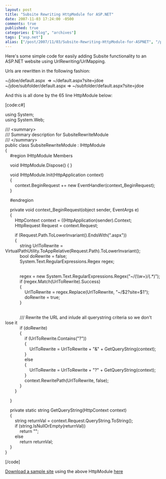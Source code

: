 ```yaml
---
layout: post
title: "Subsite Rewriting HttpModule for ASP.NET"
date: 2007-11-03 17:24:00 -0500
comments: true
published: true
categories: ["blog", "archives"]
tags: ["asp.net"]
alias: ["/post/2007/11/03/Subsite-Rewriting-HttpModule-for-ASPNET", "/post/2007/11/03/subsite-rewriting-httpmodule-for-aspnet"]
---
```

<!-- more -->
<p>Here's some simple code for easily adding Subsite functionality to an ASP.NET website using UrlRewriting/UrlMapping.</p>
<p>Urls are rewritten in the following fashion:</p>
<p>~/jdoe/default.aspx&nbsp; =&gt; ~/default.aspx?site=jdoe<br /> ~/jdoe/subfolder/default.aspx =&gt; ~/subfolder/default.aspx?site=jdoe</p>
<p>And this is all done by the&nbsp;65 line HttpModule below:</p>
<p>[code:c#]</p>
<p>using System;<br /> using System.Web;</p>
<p>/// &lt;summary&gt;<br /> /// Summary description for SubsiteRewriteModule<br /> /// &lt;/summary&gt;<br /> public class SubsiteRewriteModule : IHttpModule<br /> {<br /> &nbsp;&nbsp;&nbsp; #region IHttpModule Members</p>
<p>&nbsp;&nbsp;&nbsp; void IHttpModule.Dispose() { }</p>
<p>&nbsp;&nbsp;&nbsp; void IHttpModule.Init(HttpApplication context)<br /> &nbsp;&nbsp;&nbsp; {<br /> &nbsp;&nbsp;&nbsp;&nbsp;&nbsp;&nbsp;&nbsp; context.BeginRequest += new EventHandler(context_BeginRequest);<br /> &nbsp;&nbsp;&nbsp; }</p>
<p>&nbsp;&nbsp;&nbsp; #endregion</p>
<p>&nbsp;&nbsp;&nbsp; private void context_BeginRequest(object sender, EventArgs e)<br /> &nbsp;&nbsp;&nbsp; {<br /> &nbsp;&nbsp;&nbsp;&nbsp;&nbsp;&nbsp;&nbsp; HttpContext context = ((HttpApplication)sender).Context;<br /> &nbsp;&nbsp;&nbsp;&nbsp;&nbsp;&nbsp;&nbsp; HttpRequest Request = context.Request;</p>
<p>&nbsp;&nbsp;&nbsp;&nbsp;&nbsp;&nbsp;&nbsp; if (Request.Path.ToLowerInvariant().EndsWith(".aspx"))<br /> &nbsp;&nbsp;&nbsp;&nbsp;&nbsp;&nbsp;&nbsp; {<br /> &nbsp;&nbsp;&nbsp;&nbsp;&nbsp;&nbsp;&nbsp;&nbsp;&nbsp;&nbsp;&nbsp; string UrlToRewrite = VirtualPathUtility.ToAppRelative(Request.Path).ToLowerInvariant();<br /> &nbsp;&nbsp;&nbsp;&nbsp;&nbsp;&nbsp;&nbsp;&nbsp;&nbsp;&nbsp;&nbsp; bool doRewrite = false;<br /> &nbsp;&nbsp;&nbsp;&nbsp;&nbsp;&nbsp;&nbsp;&nbsp;&nbsp;&nbsp;&nbsp; System.Text.RegularExpressions.Regex regex;</p>
<p><br /> &nbsp;&nbsp;&nbsp;&nbsp;&nbsp;&nbsp;&nbsp;&nbsp;&nbsp;&nbsp;&nbsp; regex = new System.Text.RegularExpressions.Regex("~/(\\w+)/(.*)");<br /> &nbsp;&nbsp;&nbsp;&nbsp;&nbsp;&nbsp;&nbsp;&nbsp;&nbsp;&nbsp;&nbsp; if (regex.Match(UrlToRewrite).Success)<br /> &nbsp;&nbsp;&nbsp;&nbsp;&nbsp;&nbsp;&nbsp;&nbsp;&nbsp;&nbsp;&nbsp; {<br /> &nbsp;&nbsp;&nbsp;&nbsp;&nbsp;&nbsp;&nbsp;&nbsp;&nbsp;&nbsp;&nbsp;&nbsp;&nbsp;&nbsp;&nbsp; UrlToRewrite = regex.Replace(UrlToRewrite, "~/$2?site=$1");<br /> &nbsp;&nbsp;&nbsp;&nbsp;&nbsp;&nbsp;&nbsp;&nbsp;&nbsp;&nbsp;&nbsp;&nbsp;&nbsp;&nbsp;&nbsp; doRewrite = true;<br /> &nbsp;&nbsp;&nbsp;&nbsp;&nbsp;&nbsp;&nbsp;&nbsp;&nbsp;&nbsp;&nbsp; }</p>
<p><br /> &nbsp;&nbsp;&nbsp;&nbsp;&nbsp;&nbsp;&nbsp;&nbsp;&nbsp;&nbsp;&nbsp; /// Rewrite the URL and inlude all querystring criteria so we don't lose it<br /> &nbsp;&nbsp;&nbsp;&nbsp;&nbsp;&nbsp;&nbsp;&nbsp;&nbsp;&nbsp;&nbsp; if (doRewrite)<br /> &nbsp;&nbsp;&nbsp;&nbsp;&nbsp;&nbsp;&nbsp;&nbsp;&nbsp;&nbsp;&nbsp; {<br /> &nbsp;&nbsp;&nbsp;&nbsp;&nbsp;&nbsp;&nbsp;&nbsp;&nbsp;&nbsp;&nbsp;&nbsp;&nbsp;&nbsp;&nbsp; if (UrlToRewrite.Contains("?"))<br /> &nbsp;&nbsp;&nbsp;&nbsp;&nbsp;&nbsp;&nbsp;&nbsp;&nbsp;&nbsp;&nbsp;&nbsp;&nbsp;&nbsp;&nbsp; {<br /> &nbsp;&nbsp;&nbsp;&nbsp;&nbsp;&nbsp;&nbsp;&nbsp;&nbsp;&nbsp;&nbsp;&nbsp;&nbsp;&nbsp;&nbsp;&nbsp;&nbsp;&nbsp;&nbsp; UrlToRewrite = UrlToRewrite + "&amp;" + GetQueryString(context);<br /> &nbsp;&nbsp;&nbsp;&nbsp;&nbsp;&nbsp;&nbsp;&nbsp;&nbsp;&nbsp;&nbsp;&nbsp;&nbsp;&nbsp;&nbsp; }<br /> &nbsp;&nbsp;&nbsp;&nbsp;&nbsp;&nbsp;&nbsp;&nbsp;&nbsp;&nbsp;&nbsp;&nbsp;&nbsp;&nbsp;&nbsp; else<br /> &nbsp;&nbsp;&nbsp;&nbsp;&nbsp;&nbsp;&nbsp;&nbsp;&nbsp;&nbsp;&nbsp;&nbsp;&nbsp;&nbsp;&nbsp; {<br /> &nbsp;&nbsp;&nbsp;&nbsp;&nbsp;&nbsp;&nbsp;&nbsp;&nbsp;&nbsp;&nbsp;&nbsp;&nbsp;&nbsp;&nbsp;&nbsp;&nbsp;&nbsp;&nbsp; UrlToRewrite = UrlToRewrite + "?" + GetQueryString(context);<br /> &nbsp;&nbsp;&nbsp;&nbsp;&nbsp;&nbsp;&nbsp;&nbsp;&nbsp;&nbsp;&nbsp;&nbsp;&nbsp;&nbsp;&nbsp; }<br /> &nbsp;&nbsp;&nbsp;&nbsp;&nbsp;&nbsp;&nbsp;&nbsp;&nbsp;&nbsp;&nbsp;&nbsp;&nbsp;&nbsp;&nbsp; context.RewritePath(UrlToRewrite, false);<br /> &nbsp;&nbsp;&nbsp;&nbsp;&nbsp;&nbsp;&nbsp;&nbsp;&nbsp;&nbsp;&nbsp; }<br /> &nbsp;&nbsp;&nbsp;&nbsp;&nbsp;&nbsp;&nbsp; }</p>
<p>&nbsp;&nbsp;&nbsp; }</p>
<p>&nbsp;&nbsp;&nbsp; private static string GetQueryString(HttpContext context)<br /> &nbsp;&nbsp;&nbsp; {<br /> &nbsp;&nbsp;&nbsp;&nbsp;&nbsp;&nbsp;&nbsp; string returnVal = context.Request.QueryString.ToString();<br /> &nbsp;&nbsp;&nbsp;&nbsp;&nbsp;&nbsp;&nbsp; if (string.IsNullOrEmpty(returnVal))<br /> &nbsp;&nbsp;&nbsp;&nbsp;&nbsp;&nbsp;&nbsp;&nbsp;&nbsp;&nbsp;&nbsp; return "";<br /> &nbsp;&nbsp;&nbsp;&nbsp;&nbsp;&nbsp;&nbsp; else<br /> &nbsp;&nbsp;&nbsp;&nbsp;&nbsp;&nbsp;&nbsp;&nbsp;&nbsp;&nbsp;&nbsp; return returnVal;<br /> &nbsp;&nbsp;&nbsp; }<br /> }</p>
<p>[/code]</p>
<p><a href="/download/blog/1419/urlrewritingsubsites.zip">Download a sample site</a> using the above HttpModule <a href="/download/blog/1419/urlrewritingsubsites.zip">here</a></p>
